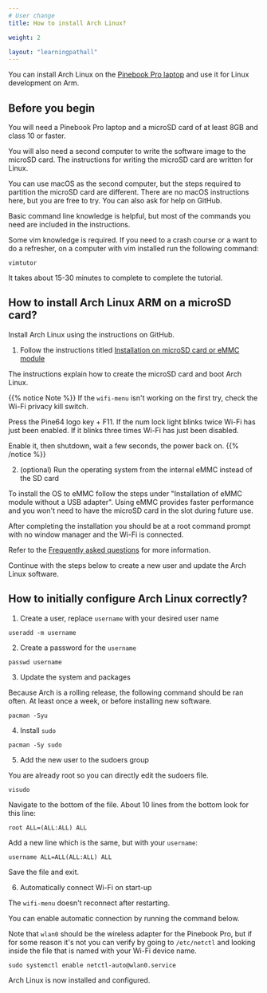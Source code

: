 ```yaml
---
# User change
title: How to install Arch Linux?

weight: 2

layout: "learningpathall"
---
```


You can install Arch Linux on the [Pinebook Pro laptop](https://www.pine64.org/pinebook-pro/) and use it for Linux development on Arm. 

## Before you begin

You will need a Pinebook Pro laptop and a microSD card of at least 8GB and class 10 or faster. 

You will also need a second computer to write the software image to the microSD card. The instructions for writing the microSD card are written for Linux. 

You can use macOS as the second computer, but the steps required to partition the microSD card are different. There are no macOS instructions here, but you are free to try. You can also ask for help on GitHub. 

Basic command line knowledge is helpful, but most of the commands you need are included in the instructions.

Some vim knowledge is required. If you need to a crash course or a want to do a refresher, on a computer with vim installed run the following command: 

```console
vimtutor
```
It takes about 15-30 minutes to complete to complete the tutorial. 

## How to install Arch Linux ARM on a microSD card?

Install Arch Linux using the instructions on GitHub. 

1. Follow the instructions titled [Installation on microSD card or eMMC module](https://github.com/SvenKiljan/archlinuxarm-pbp/blob/main/INSTALL.md)

The instructions explain how to create the microSD card and boot Arch Linux. 

{{% notice Note %}}
If the `wifi-menu` isn't working on the first try, check the Wi-Fi privacy kill switch. 

Press the Pine64 logo key + F11. If the num lock light blinks twice Wi-Fi has just been enabled. If it blinks three times Wi-Fi has just been disabled. 

Enable it, then shutdown, wait a few seconds, the power back on.
{{% /notice %}}

2. (optional) Run the operating system from the internal eMMC instead of the SD card

To install the OS to eMMC follow the steps under "Installation of eMMC module without a USB adapter". Using eMMC provides faster performance and you won't need to have the microSD card in the slot during future use. 

After completing the installation you should be at a root command prompt with no window manager and the Wi-Fi is connected. 

Refer to the [Frequently asked questions](https://github.com/SvenKiljan/archlinuxarm-pbp/blob/main/FAQ.md) for more information. 

Continue with the steps below to create a new user and update the Arch Linux software. 

## How to initially configure Arch Linux correctly?

1. Create a user, replace `username` with your desired user name

```console
useradd -m username
```

2. Create a password for the `username`

```console
passwd username
```

3. Update the system and packages

Because Arch is a rolling release, the following command should be ran often. At least once a week, or before installing new software.

```console
pacman -Syu
```

4. Install `sudo`

```console
pacman -Sy sudo
```

5. Add the new user to the sudoers group

You are already root so you can directly edit the sudoers file.

```console
visudo
```
    
Navigate to the bottom of the file. About 10 lines from the bottom look for this line:

```output
root ALL=(ALL:ALL) ALL 
```

Add a new line which is the same, but with your `username`:

```console
username ALL=ALL(ALL:ALL) ALL
```

Save the file and exit. 

6. Automatically connect Wi-Fi on start-up

The `wifi-menu` doesn't reconnect after restarting. 

You can enable automatic connection by running the command below.

Note that `wlan0` should be the wireless adapter for the Pinebook Pro, but if for some reason it's not you can verify by going to `/etc/netctl` and looking inside the file that is named with your Wi-Fi device name. 

```console
sudo systemctl enable netctl-auto@wlan0.service
```

Arch Linux is now installed and configured.
